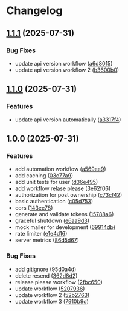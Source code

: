 # Changelog

## [1.1.1](https://github.com/Beka01247/social/compare/v1.1.0...v1.1.1) (2025-07-31)


### Bug Fixes

* update api version workflow ([a6d8015](https://github.com/Beka01247/social/commit/a6d8015231516854ac10f0ed4d094dc188d430a4))
* update api version workflow 2 ([b3600b0](https://github.com/Beka01247/social/commit/b3600b0feb1bcb1c6ebef31785b1ac2a03e2de0a))

## [1.1.0](https://github.com/Beka01247/social/compare/v1.0.0...v1.1.0) (2025-07-31)


### Features

* update api version automatically ([a3317f4](https://github.com/Beka01247/social/commit/a3317f4bcec4683d213bdcdc20215ad982e03922))

## 1.0.0 (2025-07-31)


### Features

* add automation workflow ([a569ee9](https://github.com/Beka01247/social/commit/a569ee94cf18338d285a736063fd92b1412d4088))
* add caching ([03c77a9](https://github.com/Beka01247/social/commit/03c77a95b7202c32f1914262768bcf33abc5574d))
* add unit tests for user ([d36e495](https://github.com/Beka01247/social/commit/d36e495862c6c7aed25eca2787dd146fbcf9e2f2))
* add workflow relase please ([3e62f06](https://github.com/Beka01247/social/commit/3e62f060ced0bcc4c503128e2549fecc78eb93d1))
* authorization for post ownership ([c73cf42](https://github.com/Beka01247/social/commit/c73cf4213ae191c1c816547c3366ead0e8920581))
* basic authentication ([c05d753](https://github.com/Beka01247/social/commit/c05d753e53f6cbf924de2f836ff1573545fc8d45))
* cors ([143ee78](https://github.com/Beka01247/social/commit/143ee782c89fe71b5f0a325238b496856a80cfd7))
* generate and validate tokens ([15788a6](https://github.com/Beka01247/social/commit/15788a6f0fbec37e0b04a8958adc1040f0d60de8))
* graceful shutdown ([e6aa9d3](https://github.com/Beka01247/social/commit/e6aa9d3dd4fb1b60002dc9cc4fdc97222886f71b))
* mock mailer for development ([69914db](https://github.com/Beka01247/social/commit/69914db36483b173a00b67d4a40d0699de286e90))
* rate limiter ([e1e4d16](https://github.com/Beka01247/social/commit/e1e4d168785defe3741a945d39c4e1e5ed6a2d59))
* server metrics ([86d5d67](https://github.com/Beka01247/social/commit/86d5d67fb9d65e6e1e2f27a788b7ca0ee0859cbc))


### Bug Fixes

* add gitignore ([95d0a4d](https://github.com/Beka01247/social/commit/95d0a4d51665c8704c49a5973db54fa832232593))
* delete resend ([362d8d2](https://github.com/Beka01247/social/commit/362d8d20e40ad8c41f3b2a65ddbc2d3a0b6758ca))
* release please workflow ([2fbc650](https://github.com/Beka01247/social/commit/2fbc650cadffa7bcfb72434d1c409b4f9ea672fe))
* update workflow ([5207936](https://github.com/Beka01247/social/commit/5207936b683da08e7b3e6316199fbf33f72e6698))
* update workflow 2 ([52b2763](https://github.com/Beka01247/social/commit/52b2763388b70f4a06e104560779226d4869f005))
* update workflow 3 ([7910b9d](https://github.com/Beka01247/social/commit/7910b9d6905c8d6d73827685388fe2f3657218ee))
